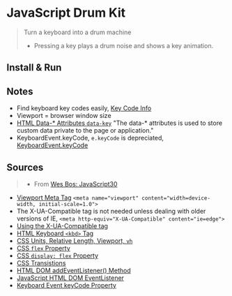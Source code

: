 # JavaScript Drum Kit

> Turn a keyboard into a drum machine
> - Pressing a key plays a drum noise and shows a key animation.




## Install & Run



## Notes

- Find keyboard key codes easily,  [Key Code Info](http://keycode.info/)
- Viewport = browser window size
- [HTML Data-* Attributes `data-key`](https://www.w3schools.com/tags/att_global_data.asp) "The data-* attributes is used to store custom data private to the page or application."
- KeyboardEvent.keyCode, `e.keyCode` is depreciated, [KeyboardEvent.keyCode](https://developer.mozilla.org/en-US/docs/Web/API/KeyboardEvent/keyCode)

## Sources

> - From [Wes Bos: JavaScript30](https://javascript30.com/)
- [Viewport Meta Tag](https://www.w3schools.com/css/css_rwd_viewport.asp)  `<meta name="viewport" content="width=device-width, initial-scale=1.0">`
- The X-UA-Compatible tag is not needed unless dealing with older versions of IE, `<meta http-equiv="X-UA-Compatible" content="ie=edge">`
- [Using the X-UA-Compatible tag](https://stackoverflow.com/questions/6771258/what-does-meta-http-equiv-x-ua-compatible-content-ie-edge-do)
- [HTML Keyboard `<kbd>` Tag](https://www.w3schools.com/Tags/tag_kbd.asp)
- [CSS Units, Relative Length, Viewport, `vh`](https://www.w3schools.com/CSSref/css_units.asp)
- [CSS `flex` Property](https://www.w3schools.com/cssref/css3_pr_flex.asp)
- [CSS `display: flex` Property](https://www.w3schools.com/CSSref/pr_class_display.asp)
- [CSS Transistions](https://www.w3schools.com/css/css3_transitions.asp)
- [HTML DOM addEventListener() Method](https://www.w3schools.com/jsref/met_document_addeventlistener.asp)
- [JavaScript HTML DOM EventListener](https://www.w3schools.com/js/js_htmldom_eventlistener.asp)
- [Keyboard Event keyCode Property](https://www.w3schools.com/jsref/event_key_keycode.asp)
